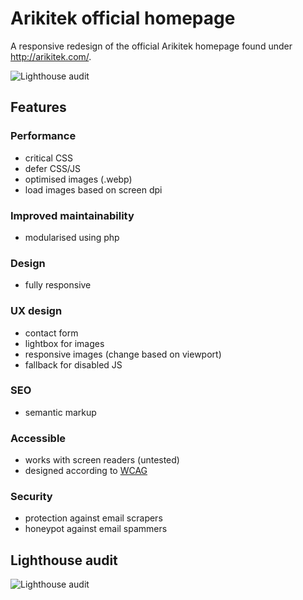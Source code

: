 # Arikitek official homepage #

A responsive redesign of the official Arikitek homepage found under http://arikitek.com/.

![Lighthouse audit](http://grandel.bplaced.net/arikitek/img/lighthouse-score-1.png)


## Features ##
### Performance ###
* critical CSS
* defer CSS/JS
* optimised images (.webp)
* load images based on screen dpi

### Improved maintainability ###
* modularised using php

### Design ###
* fully responsive

### UX design ###
* contact form
* lightbox for images
* responsive images (change based on viewport)
* fallback for disabled JS

### SEO ###
* semantic markup

### Accessible ###
* works with screen readers (untested)
* designed according to [WCAG](https://en.wikipedia.org/wiki/Web_Content_Accessibility_Guidelines)

### Security ###
* protection against email scrapers
* honeypot against email spammers

## Lighthouse audit ##
![Lighthouse audit](http://grandel.bplaced.net/arikitek/img/lighthouse-score-2.png)
